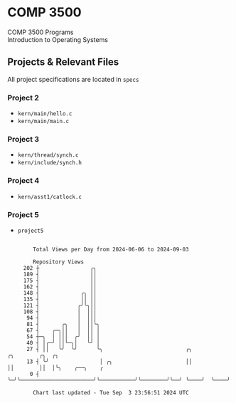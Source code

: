 # COMP 3500
COMP 3500 Programs  
Introduction to Operating Systems  
## Projects & Relevant Files
All project specifications are located in `specs`
### Project 2
- `kern/main/hello.c`
- `kern/main/main.c`
### Project 3
- `kern/thread/synch.c`
- `kern/include/synch.h`
### Project 4
- `kern/asst1/catlock.c`
### Project 5
- `project5`

```

        Total Views per Day from 2024-06-06 to 2024-09-03

        Repository Views
     202 ┼                ╭╮
     189 ┤                ││
     175 ┤                ││
     162 ┤                ││
     148 ┤             ╭╮ ││
     135 ┤             ││ ││
     121 ┤            ╭╯╰╮││
     108 ┤            │  │││
      94 ┤            │  │││
      81 ┤       ╭╮   │  ││╰╮
      67 ┤    ╭─╮││   │  ││ │
      54 ┼─╮  │ │││  ╭╯  ││ │
      40 ┤ │╭─╯ ││╰─╮│   ╰╯ │
      27 ┤ ││   ╰╯  ╰╯      ╰╮                          ╭╮           ╭╮        ╭╮  ╭╮
      13 ┤ ╰╯                │ ╭╮                       ││           ││        ││  │╰╮    ╭──╮    ╭
       0 ┤                   ╰─╯╰───────────────────────╯╰───────────╯╰────────╯╰──╯ ╰────╯  ╰────╯

        Chart last updated - Tue Sep  3 23:56:51 2024 UTC
        
```
